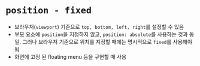# `position - fixed`

- 브라우저(`viewport`) 기준으로 `top, bottom, left, right`를 설정할 수 있음
- 부모 요소에 `position`을 지정하지 않고, `position: absolute`를 사용하는 것과 동일. 그러나 브라우저 기준으로 위치를 지정할 때에는 명시적으로 `fixed`를 사용해야 됨
- 화면에 고정 된 floating menu 등을 구현할 때 사용
